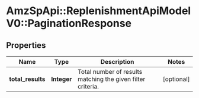 # AmzSpApi::ReplenishmentApiModelV0::PaginationResponse

## Properties
Name | Type | Description | Notes
------------ | ------------- | ------------- | -------------
**total_results** | **Integer** | Total number of results matching the given filter criteria. | [optional] 


